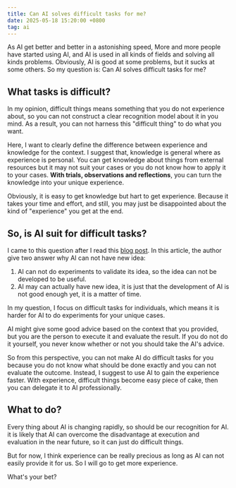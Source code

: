```yaml
---
title: Can AI solves difficult tasks for me?
date: 2025-05-18 15:20:00 +0800
tag: ai
---
```

As AI get better and better in a astonishing speed, More and more people have started using AI, and AI is used in all kinds of fields and solving all kinds problems. Obviously, AI is good at some problems, but it sucks at some others. So my question is: Can AI solves difficult tasks for me?

## What tasks is difficult?

In my opinion, difficult things means something that you do not experience about, so you can not construct a clear recognition model about it in you mind. As a result, you can not harness this "difficult thing" to do what you want.

Here, I want to clearly  define the difference between experience and knowledge for the context. I suggest that, knowledge is general where as experience is personal. You can get knowledge about things from external resources but it may not suit your cases or you do not know how to apply it to your cases. **With trials, observations and reflections**, you can turn the knowledge into your unique experience.

Obviously, it is easy to get knowledge but hart to get experience. Because it takes your time and effort, and still, you may just be disappointed about the kind of "experience" you get at the end.

## So, is AI suit for difficult tasks?

I came to this question after I read this [blog post](https://seangoedecke.com/why-cant-ais-have-new-ideas/).  In this article, the author give two answer why AI can not have new idea:
1. AI can not do experiments to validate its idea, so the idea can not be developed to be useful.
2. AI may can actually have new idea, it is just that the development of AI is not good enough yet, it is a matter of time.

In my question, I focus on difficult tasks for individuals, which means it is harder for AI to do experiments for your unique cases.

AI might give some good advice based on the context that you provided, but you are the person to execute it and evaluate the result. If you do not do it yourself, you never know whether or not you should take the AI's advice.

So from this perspective, you can not make AI do difficult tasks for you because you do not know what should be done exactly and you can not evaluate the outcome. Instead, I suggest to use AI to gain the experience faster. With experience, difficult things become easy piece of cake, then you can delegate it to AI professionally.
## What to do?

Every thing about AI is changing rapidly, so should be our recognition for AI. it is likely that AI can overcome the disadvantage at execution and evaluation in the near future, so it can just do difficult things.

But for now, I think experience can be really precious as long as AI can not easily provide it for us. So I will go to get more experience.

What's your bet?